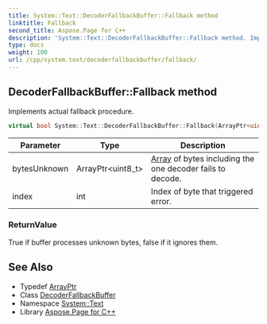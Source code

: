 ```yaml
---
title: System::Text::DecoderFallbackBuffer::Fallback method
linktitle: Fallback
second_title: Aspose.Page for C++
description: 'System::Text::DecoderFallbackBuffer::Fallback method. Implements actual fallback procedure in C++.'
type: docs
weight: 100
url: /cpp/system.text/decoderfallbackbuffer/fallback/
---
```

## DecoderFallbackBuffer::Fallback method


Implements actual fallback procedure.

```cpp
virtual bool System::Text::DecoderFallbackBuffer::Fallback(ArrayPtr<uint8_t> bytesUnknown, int index)=0
```


| Parameter | Type | Description |
| --- | --- | --- |
| bytesUnknown | ArrayPtr\<uint8_t\> | [Array](../../../system/array/) of bytes including the one decoder fails to decode. |
| index | int | Index of byte that triggered error. |

### ReturnValue

True if buffer processes unknown bytes, false if it ignores them.

## See Also

* Typedef [ArrayPtr](../../../system/arrayptr/)
* Class [DecoderFallbackBuffer](../)
* Namespace [System::Text](../../)
* Library [Aspose.Page for C++](../../../)
